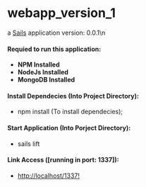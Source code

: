 # webapp_version_1

a [Sails](http://sailsjs.org) application
version: 0.0.1\n

#### Requied to run this application:

* **NPM Installed**
* **NodeJs Installed**
* **MongoDB Installed**

#### Install Dependecies (Into Project Directory): 

* npm install (To install dependecies);

#### Start Application (Into Porject Directory):

* sails lift 

#### Link Access ([running in port: 1337]):

* [http://localhost/1337!](http://localhost/1337)
